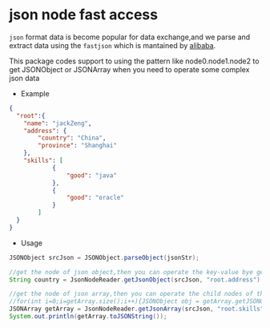# json node fast access

`json` format data is become popular for data exchange,and we parse and extract data using the `fastjson` which is mantained by [alibaba](https://github.com/alibaba/fastjson).

This package codes support to using the pattern like node0.node1.node2 to get JSONObject or JSONArray when you need to operate some complex json data

- Example

```json
{
  "root":{  
    "name": "jackZeng",
    "address": {
        "country": "China",
        "province": "Shanghai"
    },
	"skills": [
            {
                "good": "java"
            },
            {
                "good": "oracle"
            }
        ]
  }
}
```

- Usage

```java
JSONObject srcJson = JSONObject.parseObject(jsonStr);

//get the node of json object,then you can operate the key-value bye getXXX(key)
String country = JsonNodeReader.getJsonObject(srcJson, "root.address").getString("country"); //China

//get the node of json array,then you can operate the child nodes of the array by using
//for(int i=0;i=getArray.size();i++){JSONObject obj = getArray.getJSONObject(i);...}
JSONArray getArray = JsonNodeReader.getJsonArray(srcJson, "root.skills");
System.out.println(getArray.toJSONString());
```
